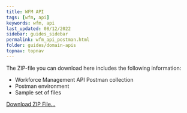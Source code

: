 ```yaml
---
title: WFM API
tags: [wfm, api]
keywords: wfm, api
last_updated: 08/12/2022
sidebar: guides_sidebar
permalink: wfm_api_postman.html
folder: guides/domain-apis
topnav: topnav
---
```


The ZIP-file you can download here includes the following information:

- Workforce Management API Postman collection
- Postman environment
- Sample set of files

[Download ZIP File...](/youforce-api-documentation/pages/guides/postman/download/DummyCollection.zip)
